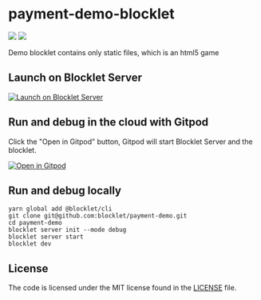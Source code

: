 # payment-demo-blocklet

![](https://github.com/arcblock/forge-webapp/workflows/build/badge.svg)
![](https://img.shields.io/badge/Powered%20By-ABT%20Node-yellowgreen)

Demo blocklet contains only static files, which is an html5 game

## Launch on Blocklet Server

[![Launch on Blocklet Server](https://assets.arcblock.io/icons/launch_on_blocklet_server.svg)](https://install.arcblock.io/?action=blocklet-install&meta_url=https%3A%2F%2Fgithub.com%2Fblocklet%2Fpayment-demo%2Freleases%2Fdownload%2Fv1.5.7%2Fblocklet.json)

## Run and debug in the cloud with Gitpod

Click the "Open in Gitpod" button, Gitpod will start Blocklet Server and the blocklet.

[![Open in Gitpod](https://gitpod.io/button/open-in-gitpod.svg)](https://gitpod.io/#https://github.com/blocklet/payment-demo)

## Run and debug locally

```shell
yarn global add @blocklet/cli
git clone git@github.com:blocklet/payment-demo.git
cd payment-demo
blocklet server init --mode debug
blocklet server start
blocklet dev
```

## License

The code is licensed under the MIT license found in the
[LICENSE](LICENSE) file.
